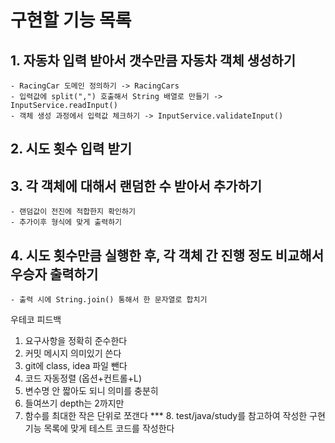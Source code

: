 # 구현할 기능 목록

## 1. 자동차 입력 받아서 갯수만큼 자동차 객체 생성하기
    - RacingCar 도메인 정의하기 -> RacingCars
    - 입력값에 split(",") 호출해서 String 배열로 만들기 -> InputService.readInput()
    - 객체 생성 과정에서 입력값 체크하기 -> InputService.validateInput()

## 2. 시도 횟수 입력 받기

## 3. 각 객체에 대해서 랜덤한 수 받아서 추가하기
    - 랜덤값이 전진에 적합한지 확인하기
    - 추가이후 형식에 맞게 출력하기

## 4. 시도 횟수만큼 실행한 후, 각 객체 간 진행 정도 비교해서 우승자 출력하기
    - 출력 시에 String.join() 통해서 한 문자열로 합치기



우테코 피드백
1. 요구사항을 정확히 준수한다
2. 커밋 메시지 의미있기 쓴다
3. git에 class, idea 파일 뺀다
4. 코드 자동정렬 (옵션+컨트롤+L)
5. 변수명 안 짧아도 되니 의미를 충분히
6. 들여쓰기 depth는 2까지만
7. 함수를 최대한 작은 단위로 쪼갠다
   *** 8. test/java/study를 참고하여 작성한 구현 기능 목록에 맞게 테스트 코드를 작성한다